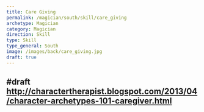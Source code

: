 ```yaml
---
title: Care Giving
permalink: /magician/south/skill/care_giving
archetype: Magician
category: Magician
direction: Skill
type: Skill
type_general: South
image: /images/back/care_giving.jpg
draft: true
---
```

#draft   
http://charactertherapist.blogspot.com/2013/04/character-archetypes-101-caregiver.html
---
